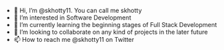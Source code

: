 - 👋 Hi, I’m @skhotty11. You can call me skhotty
- 👀 I’m interested in Software Development
- 🌱 I’m currently learning the beginning stages of Full Stack Development
- 💞️ I’m looking to collaborate on any kind of projects in the later future
- 📫 How to reach me @skhotty11 on Twitter

<!---
skhotty11/skhotty11 is a ✨ special ✨ repository because its `README.md` (this file) appears on your GitHub profile.
You can click the Preview link to take a look at your changes.
--->
